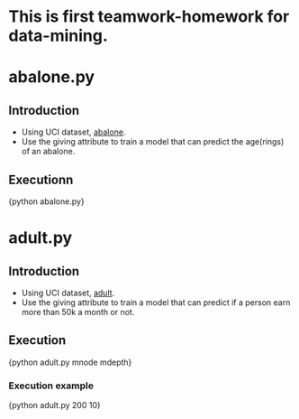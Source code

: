 # This is first teamwork-homework for data-mining.

# abalone.py
## Introduction
- Using UCI dataset, [abalone](https://archive.ics.uci.edu/ml/datasets/Abalone).
- Use the giving attribute to train a model that can predict the age(rings) of an abalone.
## Executionn
{python abalone.py}

# adult.py
## Introduction
- Using UCI dataset, [adult](https://archive.ics.uci.edu/ml/datasets/Adult).
- Use the giving attribute to train a model that can predict if a person earn more than 50k a month or not.
## Execution
{python adult.py mnode mdepth}
### Execution example
{python adult.py 200 10}
